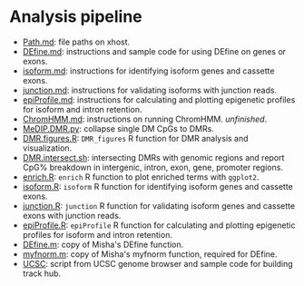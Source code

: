 Analysis pipeline
====================
* [Path.md](./Path.md): file paths on xhost.    
* [DEfine.md](./DEfine.md): instructions and sample code for using DEfine on genes or exons.  
* [isoform.md](./isoform.md): instructions for identifying isoform genes and cassette exons.  
* [junction.md](./junction.md): instructions for validating isoforms with junction reads.  
* [epiProfile.md](./epiProfile.md): instructions for calculating and plotting epigenetic profiles for isoform and intron retention.       
* [ChromHMM.md](./ChromHMM.md): instructions on running ChromHMM. _unfinished_.  
* [MeDIP.DMR.py](./MeDIP.DMR.py): collapse single DM CpGs to DMRs.
* [DMR.figures.R](./DMR.figures.R): `DMR_figures` R function for DMR analysis and visualization.
* [DMR.intersect.sh](./DMR.intersect.sh): intersecting DMRs with genomic regions and report CpG% breakdown in intergenic, intron, exon, gene, promoter regions.     
* [enrich.R](./enrich.R): `enrich` R function to plot enriched terms with `ggplot2`.   
* [isoform.R](./isoform.R): `isoform` R function for identifying isoform genes and cassette exons.
* [junction.R](./junction.R): `junction` R function for validating isoform genes and cassette exons with junction reads.   
* [epiProfile.R](./epiProfile.R): `epiProfile` R function for calculating and plotting epigenetic profiles for isoform and intron retention.       
* [DEfine.m](./DEfine.m): copy of Misha's DEfine function.   
* [myfnorm.m](./myfnorm.m): copy of Misha's myfnorm function, required for DEfine.
* [UCSC](./UCSC): script from UCSC genome browser and sample code for building track hub.

